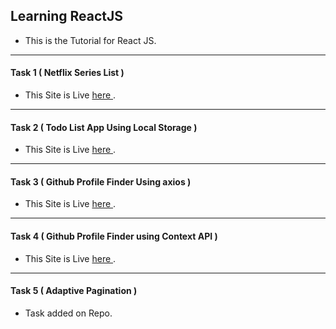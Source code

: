 ## Learning ReactJS

* This is the Tutorial for React JS.
---
#### Task 1 ( Netflix Series List )
* This Site is Live <a target="_blank" href="https://jovial-raman-8b81cb.netlify.app"> here </a>.
---
#### Task 2 ( Todo List App Using Local Storage )
* This Site is Live <a target="_blank" href="https://ecstatic-clarke-0cfe41.netlify.app/"> here </a>.
---
#### Task 3 ( Github Profile Finder Using axios )
* This Site is Live <a target="_blank" href="https://keen-heyrovsky-4203d6.netlify.app/"> here </a>.
---
#### Task 4 ( Github Profile Finder using Context API )
* This Site is Live <a target="_blank" href="https://upbeat-wright-8e2629.netlify.app"> here </a>.
---
#### Task 5 ( Adaptive Pagination )
* Task added on Repo.
